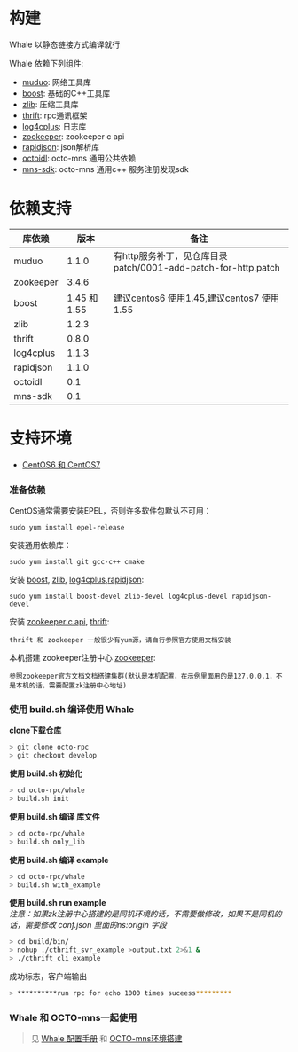 # 构建

Whale 以静态链接方式编译就行

Whale 依赖下列组件:

* [muduo](https://github.com/chenshuo/muduo): 网络工具库
* [boost](https://github.com/boostorg/boost): 基础的C++工具库
* [zlib](https://github.com/madler/zlib): 压缩工具库
* [thrift](https://github.com/apache/thrift): rpc通讯框架
* [log4cplus](https://github.com/log4cplus/log4cplus): 日志库
* [zookeeper](https://github.com/apache/zookeeper): zookeeper c api
* [rapidjson](https://github.com/Tencent/rapidjson): json解析库
* [octoidl](https://github.com/Meituan-Dianping/octo-ns): octo-mns 通用公共依赖
* [mns-sdk](https://github.com/Meituan-Dianping/octo-ns): octo-mns 通用c++ 服务注册发现sdk


# 依赖支持

| 库依赖 | 版本 | 备注 |
| ------ | ------ | ------ |
| muduo | 1.1.0 | 有http服务补丁，见仓库目录 patch/0001-add-patch-for-http.patch |
| zookeeper | 3.4.6 |  |
| boost | 1.45 和 1.55 | 建议centos6 使用1.45,建议centos7 使用1.55  |
| zlib | 1.2.3 |  |
| thrift | 0.8.0 |  |
| log4cplus | 1.1.3 |  |
| rapidjson | 1.1.0 |  |
| octoidl | 0.1 |  |
| mns-sdk | 0.1 |  |


# 支持环境

* [CentOS6 和 CentOS7](https://www.centos.org/)

### 准备依赖


CentOS通常需要安装EPEL，否则许多软件包默认不可用：  
```
sudo yum install epel-release
```

安装通用依赖库：  
```
sudo yum install git gcc-c++ cmake
```

安装 [boost](https://github.com/boostorg/boost), [zlib](https://github.com/madler/zlib), [log4cplus](https://github.com/log4cplus/log4cplus),[rapidjson](https://github.com/Tencent/rapidjson):
```shell
sudo yum install boost-devel zlib-devel log4cplus-devel rapidjson-devel
```

安装 [zookeeper c api](https://github.com/apache/zookeeper), [thrift](https://github.com/apache/thrift):  
```
thrift 和 zookeeper 一般很少有yum源，请自行参照官方使用文档安装
```

本机搭建 zookeeper注册中心 [zookeeper](https://github.com/apache/zookeeper):  
```
参照zookeeper官方文档文档搭建集群(默认是本机配置，在示例里面用的是127.0.0.1，不是本机的话，需要配置zk注册中心地址)
```


### 使用 build.sh 编译使用 Whale 
**clone下载仓库** 
 
```bash   
> git clone octo-rpc      
> git checkout develop  
```

**使用 build.sh 初始化**

```bash   
> cd octo-rpc/whale       
> build.sh init 
```
 

**使用 build.sh 编译 库文件**

```bash 
> cd octo-rpc/whale    
> build.sh only_lib 
```

**使用 build.sh 编译 example**   

```bash  
> cd octo-rpc/whale     
> build.sh with_example    
```

**使用 build.sh run example**   
*注意：如果zk注册中心搭建的是同机环境的话，不需要做修改，如果不是同机的话，需要修改 conf.json 里面的ns:origin 字段*

```bash 
> cd build/bin/  
> nohup ./cthrift_svr_example >output.txt 2>&1 &  
> ./cthrift_cli_example     
```
 
成功标志，客户端输出  

```bash 
> **********run rpc for echo 1000 times suceess*********
```


### Whale 和 OCTO-mns一起使用
> 见 [Whale 配置手册](Whale-config.md) 和 [OCTO-mns环境搭建](https://github.com/Meituan-Dianping/octo-ns)





